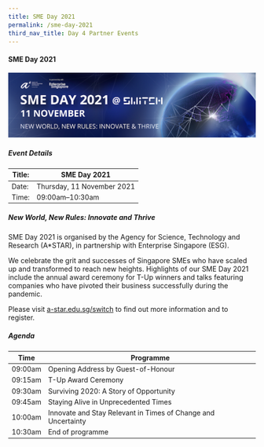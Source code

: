 ```yaml
---
title: SME Day 2021
permalink: /sme-day-2021
third_nav_title: Day 4 Partner Events
---
```

#### SME Day 2021
![Alt text for image on Isomer site](/images/switch_day_4_sme_day_2021_banner.png)

##### Event Details

| Title: | SME Day 2021 |
| -------- | -------- |
| Date: | Thursday, 11 November 2021     |
| Time: | 09:00am–10:30am     |

##### New World, New Rules: Innovate and Thrive
SME Day 2021 is organised by the Agency for Science, Technology and Research (A*STAR), in partnership with Enterprise Singapore (ESG).

We celebrate the grit and successes of Singapore SMEs who have scaled up and transformed to reach new heights. Highlights of our SME Day 2021 include the annual award ceremony for T-Up winners and talks featuring companies who have pivoted their business successfully during the pandemic.

Please visit [a-star.edu.sg/switch](https://www.a-star.edu.sg/switch) to find out more information and to register.

##### Agenda

| Time | Programme |
| -------- | -------- |
| 09:00am     | Opening Address by Guest-of-Honour     |
| 09:15am     | T-Up Award Ceremony     |
| 09:30am     | Surviving 2020: A Story of Opportunity     |
| 09:45am     | Staying Alive in Unprecedented Times   |
| 10:00am     | Innovate and Stay Relevant in Times of Change and Uncertainty     |
| 10:30am     | End of programme     |